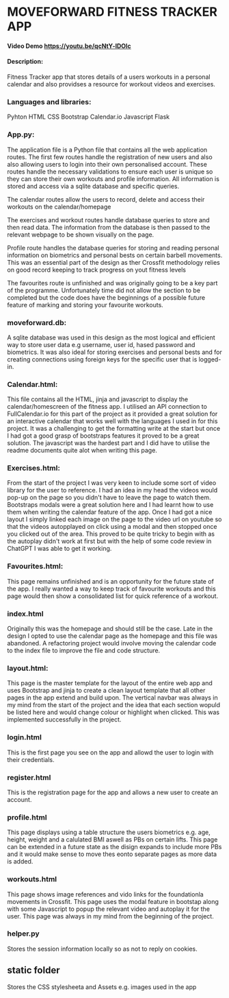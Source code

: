 # MOVEFORWARD FITNESS TRACKER APP
#### Video Demo https://youtu.be/qcNtY-lDOIc
#### Description:
Fitness Tracker app that stores details of a users workouts in a personal calendar and also providses a resource for workout videos and exercises.

### Languages and libraries:

Pyhton
HTML
CSS
Bootstrap
Calendar.io
Javascript
Flask

### App.py:

The application file is a Python file that contains all the web application routes. The first few routes handle the registration of new users and also also allowing users to login into their own personalised account. These routes handle the necessary validations to ensure each user is unique so they can store their own workouts and profile information. All information is stored and access via a sqlite database and specific queries.

The calendar routes allow the users to record, delete and access their workouts on the calendar/homepage

The exercises and workout routes handle database queries to store and then read data. The information from the database is then passed to the relevant webpage to be shown visually on the page.

Profile route handles the database queries for storing and reading personal information on biometrics and personal bests on certain barbell movements. This was an essential part of the design as ther Crossfit methodology relies on good record keeping to track progress on yout fitness levels

The favourites route is unfinished and was originally going to be a key part of the programme. Unfortunately time did not allow the section to be completed but the code does have the beginnings of a possible future feature of marking and storing your favourite workouts.

### moveforward.db:

A sqlite database was used in this design as the most logical and efficient way to store user data e.g username, user id, hased password and biometrics. It was also ideal for storing exercises and personal bests and for creating connections using foreign keys for the specific user that is logged-in.

### Calendar.html:

This file contains all the HTML, jinja and javascript to display the calendar/homescreen of the fitness app. I utilised an API connection to FullCalendar.io for this part of the project as it provided a great solution for an interactive calendar that works well with the languages I used in for this project. It was a challenging to get the formatting write at the start but once I had got a good grasp of bootstraps features it proved to be a great solution. The javascript was the hardest part and I did have to utilise the readme documents quite alot when writing this page.

### Exercises.html:

From the start of the project I was very keen to include some sort of video library for the user to reference. I had an idea in my head the videos would pop-up on the page so you didn't have to leave the page to watch them. Bootstraps modals were a great solution here and I had learnt how to use them when writing the calendar feature of the app. Once I had got a nice layout I simply linked each image on the page to the video url on youtube so that the videos autopplayed on click using a modal and then stopped once you clicked out of the area. This proved to be quite tricky to begin with as the autoplay didn't work at first but with the help of some code review in ChatGPT I was able to get it working.

### Favourites.html:

This page remains unfinished and is an opportunity for the future state of the app. I really wanted a way to keep track of favourite workouts and this page would then show a consolidated list for quick reference of a workout.

### index.html

Originally this was the homepage and should still be the case. Late in the design I opted to use the calendar page as the homepage and this file was abandoned. A refactoring project would involve moving the calendar code to the index file to improve the file and code structure.

### layout.html:

This page is the master template for the layout of the entire web app and uses Bootstrap and jinja to create a clean layout template that all other pages in the app extend and build upon. The vertical navbar was always in my mind from the start of the project and the idea that each section wopuld be listed here and would change colour or highlight when clicked. This was implemented successfully in the project.

### login.html

This is the first page you see on the app and allowd the user to login with their credentials.

### register.html

This is the registration page for the app and allows a new user to create an account.

### profile.html

This page displays using a table structure the users biometrics e.g. age, height, weight and a calulated BMI aswell as PBs on certain lifts. This page can be extended in a future state as the disign expands to include more PBs and it would make sense to move thes eonto separate pages as more data is added.

### workouts.html

This page shows image references and vido links for the foundationla movements in Crossfit. This page uses the modal feature in bootstap along with some Javascript to popup the relevant video and autoplay it for the user. This page was always in my mind from the beginning of the project.

### helper.py

Stores the session information locally so as not to reply on cookies.

## static folder
Stores the CSS stylesheeta and Assets e.g. images used in the app
